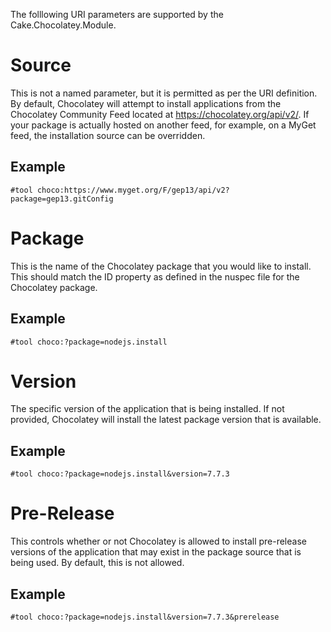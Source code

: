 The folllowing URI parameters are supported by the Cake.Chocolatey.Module.

# Source

This is not a named parameter, but it is permitted as per the URI definition.  By default, Chocolatey will attempt to install applications from the Chocolatey Community Feed located at https://chocolatey.org/api/v2/.  If your package is actually hosted on another feed, for example, on a MyGet feed, the installation source can be overridden.

## Example

```
#tool choco:https://www.myget.org/F/gep13/api/v2?package=gep13.gitConfig
```

# Package

This is the name of the Chocolatey package that you would like to install.  This should match the ID property as defined in the nuspec file for the Chocolatey package.

## Example

```
#tool choco:?package=nodejs.install
```

# Version

The specific version of the application that is being installed.  If not provided, Chocolatey will install the latest package version that is available.

## Example

```
#tool choco:?package=nodejs.install&version=7.7.3
```

# Pre-Release

This controls whether or not Chocolatey is allowed to install pre-release versions of the application that may exist in the package source that is being used.  By default, this is not allowed.

## Example

```
#tool choco:?package=nodejs.install&version=7.7.3&prerelease
```